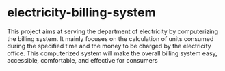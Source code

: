 # electricity-billing-system
This project aims at serving the department of electricity by computerizing the billing system.
It mainly focuses on the calculation of units consumed during the specified time and the money
to be charged by the electricity office.
This computerized system will make the overall billing system easy, accessible, comfortable, and
effective for consumers
